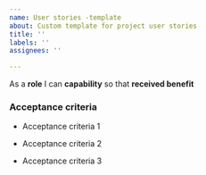 ```yaml
---
name: User stories -template
about: Custom template for project user stories
title: ''
labels: ''
assignees: ''

---
```


As a **role** I can **capability** so that **received benefit**

### Acceptance criteria 
- Acceptance criteria 1

- Acceptance criteria 2

- Acceptance criteria 3
